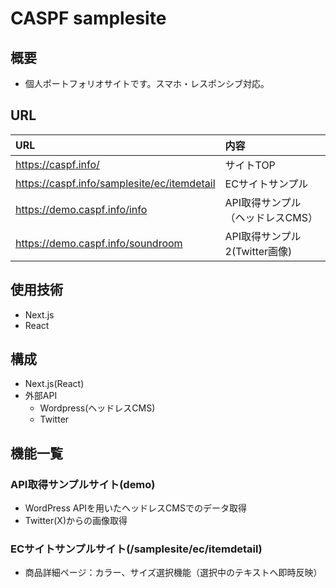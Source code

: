 # CASPF samplesite

## 概要

- 個人ポートフォリオサイトです。スマホ・レスポンシブ対応。


## URL

|URL |内容 |
|:--|:--|
|https://caspf.info/ |サイトTOP |
|https://caspf.info/samplesite/ec/itemdetail |ECサイトサンプル |
|https://demo.caspf.info/info |API取得サンプル（ヘッドレスCMS） |
|https://demo.caspf.info/soundroom |API取得サンプル2(Twitter画像) |

## 使用技術

- Next.js
- React


## 構成

- Next.js(React)
- 外部API
  - Wordpress(ヘッドレスCMS)
  - Twitter

## 機能一覧

### API取得サンプルサイト(demo)

- WordPress APIを用いたヘッドレスCMSでのデータ取得
- Twitter(X)からの画像取得

### ECサイトサンプルサイト(/samplesite/ec/itemdetail)

- 商品詳細ページ：カラー、サイズ選択機能（選択中のテキストへ即時反映）
